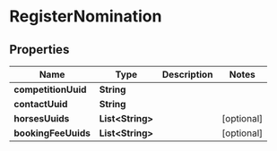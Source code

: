 

# RegisterNomination


## Properties

Name | Type | Description | Notes
------------ | ------------- | ------------- | -------------
**competitionUuid** | **String** |  | 
**contactUuid** | **String** |  | 
**horsesUuids** | **List&lt;String&gt;** |  |  [optional]
**bookingFeeUuids** | **List&lt;String&gt;** |  |  [optional]



